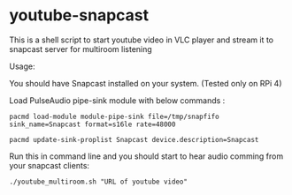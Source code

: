 # youtube-snapcast
This is a shell script to start youtube video in VLC player and stream it to snapcast server for multiroom listening


Usage:

You should have Snapcast installed on your system. (Tested only on RPi 4)


Load PulseAudio pipe-sink module with below commands :

`pacmd load-module module-pipe-sink file=/tmp/snapfifo sink_name=Snapcast format=s16le rate=48000`

`pacmd update-sink-proplist Snapcast device.description=Snapcast`




Run this in command line and you should start to hear audio comming from your snapcast clients: 

`./youtube_multiroom.sh "URL of youtube video"`
